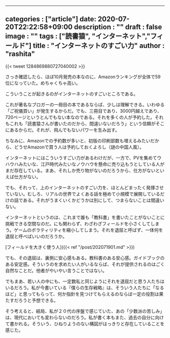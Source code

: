 
---
categories : ["article"]
date: 2020-07-20T22:22:58+09:00
description : ""
draft : false
image : ""
tags : ["読書猿", "インターネット","フィールド"]
title : "インターネットのすごい力"
author : "rashita"
---

{{< tweet 1284869880727040002 >}}  

さっき確認したら、ほぼ10月発売の本なのに、Amazonランキングが全体で59位になっていた。めちゃくちゃ高い。

こういうことが起きるのがインターネットのすごいところである。

これが著名なブロガーの一冊目の本であるならば、少しは理解できる。いわゆる「ご祝儀買い」が発生するからだ。でも、三冊目であり、3000円越えであり、720ページというとんでもない本なのである。それを多くの人が予約した。それもこれも「読書猿さんが書いたのだから、間違いないだろう」という信頼がそこにあるからだ。それが、飛んでもないパワーを生み出す。

ちなみに、Amazonでの予約数が多いと、初版の印刷部数も増えるみたいだから、どうせAmazonで買う人は予約しておくよろし（謎の中国人風）。

インターネットにはこういうすごい力があるわけだが、一方で、PVを集めてウハウハみたいな、江戸時代みたいなノウハウを懸命に売り込もうとしている人がまだ存在している。まあ、それしか売り物がないのだろうから、仕方がないといえば仕方がない。

でも、それって、上のインターネットのすごい力を、ほとんどまったく発揮させていない。むしろ、リアルの世界でよくある話を極めて小規模で展開しているだけの話である。それがうまくいくかどうかは別にして、つまらないことは間違いない。

インターネットというのは、これまで誰も「教科書」を書いたことがないことに挑戦できる空間なのだ。にも関わらず、わざわざフィールドを小さくしてしまう。ゲームのボラティリティを縮小してしまう。それを退屈と呼ばず、一体何を退屈と呼べばいいのだろうか。


[フィールドを大きく使う人]({{< ref "/post/202071901.md" >}})  

でも、その退屈は、裏側に安心感もある。教科書のある安心感。ガイドブックのある安定感。そういうのを求めたい人がいるならば、それが提供されるのはごく自然なことだ。他者がやいやい言うことではない。

でもまあ、若い人の中にも、一定数私と同じようにそれを退屈だと思う人たちはいるだろう。私が今書いている『僕らの生存戦略』は、そういう人たちに「なるほど」と思ってもらって、何か指針を見つけてもらえるのならば一定の役割は果たすだろうと予想できる。

そう考えると、結局、私が２０代の序盤で感じていた、あの「少数派の苦しみ」は、現代においても変わらないのだろう。私が書く本もまた、過去の自分に向けて書かれる。そういう、ひねりようのない構図がはっきりと存在していることを感じた。